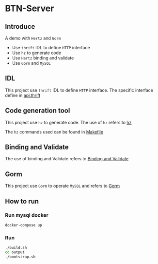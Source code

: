 # BTN-Server

## Introduce

A demo with `Hertz` and `Gorm`

- Use `thrift` IDL to define `HTTP` interface
- Use `hz` to generate code
- Use `Hertz` binding and validate
- Use `Gorm` and `MySQL`

## IDL

This project use `thrift` IDL to define `HTTP` interface. The specific interface define in [api.thrift](idl/api.thrift)

## Code generation tool

This project use `hz` to generate code. The use of `hz` refers
to [hz](https://www.cloudwego.io/docs/hertz/tutorials/toolkit/toolkit/)

The `hz` commands used can be found in [Makefile](Makefile)

## Binding and Validate

The use of binding and Validate refers
to [Binding and Validate](https://www.cloudwego.io/docs/hertz/tutorials/basic-feature/binding-and-validate/)

## Gorm

This project use `Gorm` to operate `MySQL` and refers to [Gorm](https://gorm.io/)

## How to run

### Run mysql docker

```bash
docker-compose up
```

### Run

```bash
./build.sh
cd output
./bootstrap.sh
```